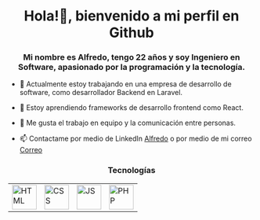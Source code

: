 <h1 style="text-align: center;">Hola!👋, bienvenido a mi perfil en Github</h1>
<h3 style="text-align:center">Mi nombre es Alfredo, tengo 22 años y soy Ingeniero en Software, apasionado por la programación y la tecnología.</h3>

- 🔭 Actualmente estoy trabajando en una empresa de desarrollo de software, como desarrollador Backend en Laravel.

- 🌱 Estoy aprendiendo frameworks de desarrollo frontend como React.

- 👯 Me gusta el trabajo en equipo y la comunicación entre personas.

- 📫 Contactame por medio de LinkedIn [Alfredo](https://mx.linkedin.com/in/alfredo-mendez-elias-65329a15a/) o por medio de mi correo [Correo](mailto:alfredomendez60@gmail.com)


<h3 style="text-align:center">Tecnologías</h3>
<div style="text-align:center">
<table>
    <tr>
        <td><img src="https://cdn.iconscout.com/icon/free/png-256/html5-40-1175193.png" alt="HTML" width="50" height="50"/></td>
        <td><img src="https://cdn.iconscout.com/icon/free/png-256/css3-11-1175239.png" alt="CSS" width="50" height="50"/></td>
        <td><img src="https://cdn.iconscout.com/icon/free/png-256/javascript-2752148-2284965.png" alt="JS" width="50" height="50"/></td>
        <td><img src="https://cdn.iconscout.com/icon/free/png-256/php-2038871-1720084.png" alt="PHP" width="50" height="50"/></td>
    </tr>
</table>
</div>

